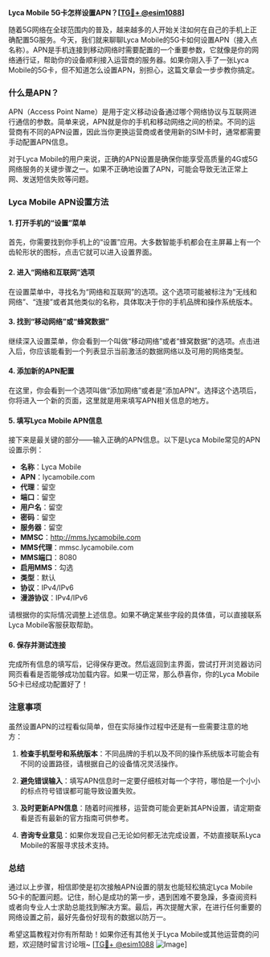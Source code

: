 **Lyca Mobile 5G卡怎样设置APN？[[TG💪+ @esim1088](https://t.me/s/esim1088)]**

随着5G网络在全球范围内的普及，越来越多的人开始关注如何在自己的手机上正确配置5G服务。今天，我们就来聊聊Lyca Mobile的5G卡如何设置APN（接入点名称）。APN是手机连接到移动网络时需要配置的一个重要参数，它就像是你的网络通行证，帮助你的设备顺利接入运营商的服务器。如果你刚入手了一张Lyca Mobile的5G卡，但不知道怎么设置APN，别担心，这篇文章会一步步教你搞定。

### 什么是APN？

APN（Access Point Name）是用于定义移动设备通过哪个网络协议与互联网进行通信的参数。简单来说，APN就是你的手机和移动网络之间的桥梁。不同的运营商有不同的APN设置，因此当你更换运营商或者使用新的SIM卡时，通常都需要手动配置APN信息。

对于Lyca Mobile的用户来说，正确的APN设置是确保你能享受高质量的4G或5G网络服务的关键步骤之一。如果不正确地设置了APN，可能会导致无法正常上网、发送短信失败等问题。

### Lyca Mobile APN设置方法

#### 1. 打开手机的“设置”菜单
首先，你需要找到你手机上的“设置”应用。大多数智能手机都会在主屏幕上有一个齿轮形状的图标，点击它就可以进入设置界面。

#### 2. 进入“网络和互联网”选项
在设置菜单中，寻找名为“网络和互联网”的选项。这个选项可能被标注为“无线和网络”、“连接”或者其他类似的名称，具体取决于你的手机品牌和操作系统版本。

#### 3. 找到“移动网络”或“蜂窝数据”
继续深入设置菜单，你会看到一个叫做“移动网络”或者“蜂窝数据”的选项。点击进入后，你应该能看到一个列表显示当前激活的数据网络以及可用的网络类型。

#### 4. 添加新的APN配置
在这里，你会看到一个选项叫做“添加网络”或者是“添加APN”。选择这个选项后，你将进入一个新的页面，这里就是用来填写APN相关信息的地方。

#### 5. 填写Lyca Mobile APN信息
接下来是最关键的部分——输入正确的APN信息。以下是Lyca Mobile常见的APN设置示例：

- **名称**：Lyca Mobile
- **APN**：lycamobile.com
- **代理**：留空
- **端口**：留空
- **用户名**：留空
- **密码**：留空
- **服务器**：留空
- **MMSC**：http://mms.lycamobile.com
- **MMS代理**：mmsc.lycamobile.com
- **MMS端口**：8080
- **启用MMS**：勾选
- **类型**：默认
- **协议**：IPv4/IPv6
- **漫游协议**：IPv4/IPv6

请根据你的实际情况调整上述信息。如果不确定某些字段的具体值，可以直接联系Lyca Mobile客服获取帮助。

#### 6. 保存并测试连接
完成所有信息的填写后，记得保存更改。然后返回到主界面，尝试打开浏览器访问网页看看是否能够成功加载内容。如果一切正常，那么恭喜你，你的Lyca Mobile 5G卡已经成功配置好了！

### 注意事项

虽然设置APN的过程看似简单，但在实际操作过程中还是有一些需要注意的地方：

1. **检查手机型号和系统版本**：不同品牌的手机以及不同的操作系统版本可能会有不同的设置路径，请根据自己的设备情况灵活操作。
   
2. **避免错误输入**：填写APN信息时一定要仔细核对每一个字符，哪怕是一个小小的标点符号错误都可能导致设置失败。

3. **及时更新APN信息**：随着时间推移，运营商可能会更新其APN设置，请定期查看是否有最新的官方指南可供参考。

4. **咨询专业意见**：如果你发现自己无论如何都无法完成设置，不妨直接联系Lyca Mobile的客服寻求技术支持。

### 总结

通过以上步骤，相信即使是初次接触APN设置的朋友也能轻松搞定Lyca Mobile 5G卡的配置问题。记住，耐心是成功的第一步，遇到困难不要急躁，多查阅资料或者向专业人士求助总能找到解决方案。最后，再次提醒大家，在进行任何重要的网络设置之前，最好先备份好现有的数据以防万一。

希望这篇教程对你有所帮助！如果你还有其他关于Lyca Mobile或其他运营商的问题，欢迎随时留言讨论哦~ [[TG💪+ @esim1088](https://t.me/s/esim1088) ![Image](https://i.postimg.cc/4NQfJmqS/Snipaste-2025-05-13-00-14-12.png)]